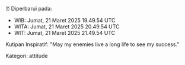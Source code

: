 ⏰ Diperbarui pada:
- WIB: Jumat, 21 Maret 2025 19.49.54 UTC
- WITA: Jumat, 21 Maret 2025 20.49.54 UTC
- WIT: Jumat, 21 Maret 2025 21.49.54 UTC

Kutipan Inspiratif:
"May my enemies live a long life to see my success."


Kategori: attitude

